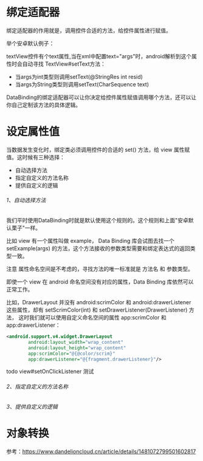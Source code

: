 # 绑定适配器

绑定适配器的作用就是，调用控件合适的方法，给控件属性进行赋值。

举个安卓默认例子：

textView控件有个text属性,当在xml中配置text="args"时，android解析到这个属性时会自动寻找 TextView#setText方法：
- 当args为int类型则调用setText(@StringRes int resid)
- 当args为String类型则调用setText(CharSequence text)

DataBinding的绑定适配器可以让你决定给控件属性赋值调用哪个方法，还可以让你自己定制该方法的具体逻辑。

# 设定属性值

当数据发生变化时，绑定类必须调用控件的合适的 set() 方法，给 view 属性赋值。这时候有三种选择：
- 自动选择方法
- 指定自定义的方法名称
- 提供自定义的逻辑

###### 1、自动选择方法

我们平时使用DataBinding时就是默认使用这个规则的。这个规则和上面"安卓默认栗子"一样。


比如 view 有一个属性叫做 example， Data Binding 库会试图去找一个 setExample(args) 的方法，这个方法接收的参数类型需要和绑定表达式的返回类型一致。

注意 属性命名空间是不考虑的，寻找方法的唯一标准就是 方法名 和 参数类型。


即使一个 view 在 android 命名空间没有对应的属性，Data Binding 库依然可以正常工作。

比如，DrawerLayout 并没有 android:scrimColor 和 android:drawerListener 这些属性，却有 setScrimColor(int) 和 setDrawerListener(DrawerListener) 方法，
这时我们就可以使用自定义命名空间的属性 app:scrimColor 和 app:drawerListener：

```xml
<android.support.v4.widget.DrawerLayout
        android:layout_width="wrap_content"
        android:layout_height="wrap_content"
        app:scrimColor="@{@color/scrim}"
        app:drawerListener="@{fragment.drawerListener}"/>
```

todo  view#setOnClickListener 测试

###### 2、指定自定义的方法名称

###### 3、提供自定义的逻辑

# 对象转换

参考：https://www.dandelioncloud.cn/article/details/1481072799501602817